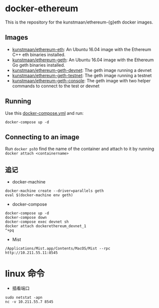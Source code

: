 # docker-ethereum

This is the repository for the kunstmaan/ethereum-{g}eth docker images.

## Images

* [kunstmaan/ethereum-eth](https://hub.docker.com/r/kunstmaan/ethereum-eth/): An Ubuntu 16.04 image with the Ethereum C++ eth binaries installed.
* [kunstmaan/ethereum-geth](https://hub.docker.com/r/kunstmaan/ethereum-geth/): An Ubuntu 16.04 image with the Ethereum Go geth binaries installed.
* [kunstmaan/ethereum-geth-devnet](https://hub.docker.com/r/kunstmaan/ethereum-geth-devnet/): The geth image running a devnet
* [kunstmaan/ethereum-geth-testnet](https://hub.docker.com/r/kunstmaan/ethereum-geth-testnet/): The geth image running a testnet
* [kunstmaan/ethereum-geth-console](https://hub.docker.com/r/kunstmaan/ethereum-geth-console/): The geth image with two helper commands to connect to the test or devnet


## Running

Use this [docker-compose.yml](https://github.com/Kunstmaan/docker-ethereum/blob/master/docker-compose.yml) and run:

```
docker-compose up -d
```

## Connecting to an image

Run `docker ps`to find the name of the container and attach to it by running `docker attach <containername>`

## 追记
* docker-machine
```
docker-machine create --driver=parallels geth
eval $(docker-machine env geth)
```
* docker-compose
```
docker-compose up -d
docker-compose down
docker-compose exec devnet sh
docker attach dockerethereum_devnet_1
^+pq
```
* Mist
```
/Applications/Mist.app/Contents/MacOS/Mist --rpc http://10.211.55.11:8545
```
# linux 命令
* 插看端口
```
sudo netstat -apn
nc -v 10.211.55.7 8545
```
